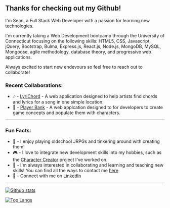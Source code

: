 	
## Thanks for checking out my Github!
I'm Sean, a Full Stack Web Developer with a passion for learning new technologies.

I'm currently taking a Web Development bootcamp through the University of Connecticut focusing on the following skills: 
HTML5, CSS, Javascript, jQuery, Bootstrap, Bulma, Express.js, React.js, Node.js, MongoDB, MySQL, Mongoose, agile methodology, database theory, and progressive web applications.

Always excited to start new endevours so feel free to reach out to collaborate!

### Recent Collaborations: 
- 🎶 - [LyriChord](https://seanmonaghan.github.io/LyriChord/) - A web application designed to help artists find chords and lyrics for a song in one simple location.
- 👾 - [Player Bank](https://agile-peak-22805.herokuapp.com/) - A web applcation designed to for developers to create game concepts and populate them with characters.
___

### Fun Facts: 
- 🗻 - I enjoy playing oldschool JRPGs and tinkering around with creating them!
- 🎮 - I love to integrate new development skills into my hobbies, such as the [Character Creator](https://agile-peak-22805.herokuapp.com/) project I've worked on.
- 👯 - I'm always interested in collaborating and learning and teaching new skills! You can find all the ways to contact me [here](https://seanmonaghan.github.io/contact.html)
- 🔗 - Connect with me on [LinkedIn](https://www.linkedin.com/in/sean-monaghan-8318666b/)
___
[![Github stats](https://github-readme-stats.vercel.app/api?username=seanmonaghan&hide_rank=true&hide=stars&hide_title=true&theme=nightowl&show_icons=true)](https://github.com/anuraghazra/github-readme-stats)

[![Top Langs](https://github-readme-stats.vercel.app/api/top-langs/?username=seanmonaghan&layout=compact&theme=nightowl)](https://github.com/anuraghazra/github-readme-stats)
